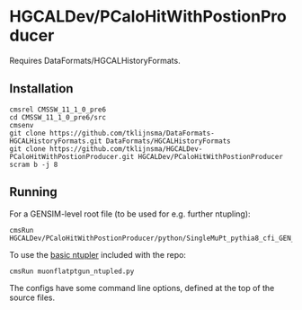 #  HGCALDev/PCaloHitWithPostionProducer

Requires DataFormats/HGCALHistoryFormats.

## Installation

```
cmsrel CMSSW_11_1_0_pre6
cd CMSSW_11_1_0_pre6/src
cmsenv
git clone https://github.com/tklijnsma/DataFormats-HGCALHistoryFormats.git DataFormats/HGCALHistoryFormats
git clone https://github.com/tklijnsma/HGCALDev-PCaloHitWithPostionProducer.git HGCALDev/PCaloHitWithPostionProducer
scram b -j 8
```

## Running

For a GENSIM-level root file (to be used for e.g. further ntupling):

```
cmsRun HGCALDev/PCaloHitWithPostionProducer/python/SingleMuPt_pythia8_cfi_GEN_SIM_PCaloHitWithPosition.py
```

To use the [basic ntupler](plugins/HistoryNTupler.cc) included with the repo:

```
cmsRun muonflatptgun_ntupled.py
```

The configs have some command line options, defined at the top of the source files.

